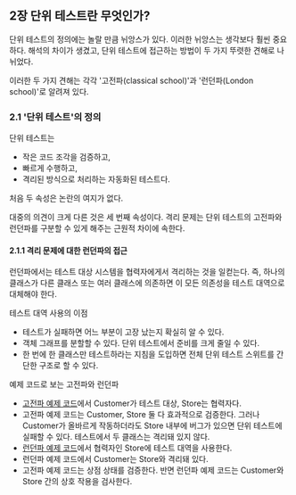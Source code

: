 ## 2장 단위 테스트란 무엇인가?

단위 테스트의 정의에는 놀랄 만큼 뉘앙스가 있다. 이러한 뉘앙스는 생각보다 훨씬 중요하다. 해석의 차이가 생겼고, 단위 테스트에 접근하는 방법이 두 가지 뚜렷한 견해로 나뉘었다.

이러한 두 가지 견해는 각각 '고전파(classical school)'과 '런던파(London school)'로 알려져 있다.

### 2.1 '단위 테스트'의 정의

단위 테스트는

- 작은 코드 조각을 검증하고,
- 빠르게 수행하고,
- 격리된 방식으로 처리하는 자동화된 테스트다.

처음 두 속성은 논란의 여지가 없다.

대중의 의견이 크게 다른 것은 세 번째 속성이다. 격리 문제는 단위 테스트의 고전파와 런던파를 구분할 수 있게 해주는 근원적 차이에 속한다.

#### 2.1.1 격리 문제에 대한 런던파의 접근

런던파에서는 테스트 대상 시스템을 협력자에게서 격리하는 것을 일컫는다. 즉, 하나의 클래스가 다른 클래스 또는 여러 클래스에 의존하면 이 모든 의존성을 테스트 대역으로 대체해야 한다.

테스트 대역 사용의 이점

- 테스트가 실패하면 어느 부분이 고장 났는지 확실히 알 수 있다.
- 객체 그래프를 분할할 수 있다. 단위 테스트에서 준비를 크게 줄일 수 있다.
- 한 번에 한 클래스만 테스트하라는 지침을 도입하면 전체 단위 테스트 스위트를 간단한 구조로 할 수 있다.

예제 코드로 보는 고전파와 런던파

- [고전파 예제 코드](codes/Listing1/CustomerTests.cs)에서 Customer가 테스트 대상, Store는 협력자다.
- 고전파 예제 코드는 Customer, Store 둘 다 효과적으로 검증한다. 그러나 Customer가 올바르게 작동하더라도 Store 내부에 버그가 있으면 단위 테스트에 실패할 수 있다. 테스트에서 두 클래스는 격리돼 있지 않다.
- [런던파 예제 코드](codes/Listing2/CustomerTests.cs)에서 협력자인 Store에 테스트 대역을 사용한다.
- 런던파 예제 코드에서 Customer는 Store와 격리돼 있다.
- 고전파 예제 코드는 상점 상태를 검증한다. 반면 런던파 예제 코드는 Customer와 Store 간의 상호 작용을 검사한다.
